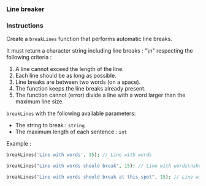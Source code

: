 ### Line breaker

### Instructions

Create a `breakLines` function that performs automatic line breaks.

It must return a character string including line breaks : "\n" respecting the following criteria :

1. A line cannot exceed the length of the line.
2. Each line should be as long as possible.
3. Line breaks are between two words (on a space).
4. The function keeps the line breaks already present.
5. The function cannot (error) divide a line with a word larger than the maximum line size.

`breakLines` with the following available parameters:

- The string to break : `string`
- The maximum length of each sentence : `int`

Example :

```php
breakLines('Line with words', 15); // Line with words

breakLines("Line with words should break", 15); // Line with words\nshould break

breakLines("Line with words should break at this spot", 15); // Line with words\nshould break at\nthis spot
```